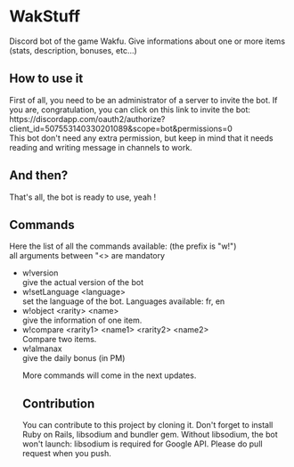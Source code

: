 # WakStuff
<p>Discord bot of the game Wakfu. Give informations about one or more items (stats, description, bonuses, etc...)</p>

## How to use it
<p>First of all, you need to be an administrator of a server to invite the bot.
If you are, congratulation, you can click on this link to invite the bot: <br/>
https://discordapp.com/oauth2/authorize?client_id=507553140330201089&scope=bot&permissions=0 <br/>
This bot don't need any extra permission, but keep in mind that it needs reading and writing message in channels to work.
</p>

## And then?
<p>That's all, the bot is ready to use, yeah ! </p>

## Commands
<p> Here the list of all the commands available: (the prefix is "w!") <br/>
all arguments between "&lt;&gt; are mandatory
<ul>
<li> w!version <br/> give the actual version of the bot </li>
<li> w!setLanguage &lt;language> <br/> set the language of the bot. Languages available: fr, en </li>
<li> w!object &lt;rarity&gt; &lt;name&gt; <br/> give the information of one item.</li>
<li> w!compare &lt;rarity1&gt; &lt;name1&gt; &lt;rarity2&gt; &lt;name2&gt; <br/> Compare two items.</li>
<li> w!almanax <br/> give the daily bonus (in PM) </li>

More commands will come in the next updates.

## Contribution
You can contribute to this project by cloning it.
Don't forget to install Ruby on Rails, libsodium and bundler gem. Without libsodium, the bot won't launch: libsodium is required for Google API.
Please do pull request when you push.

